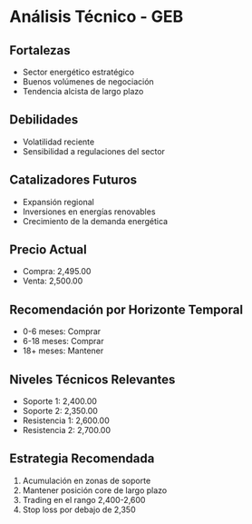 # Análisis Técnico - GEB

## Fortalezas

- Sector energético estratégico
- Buenos volúmenes de negociación
- Tendencia alcista de largo plazo

## Debilidades

- Volatilidad reciente
- Sensibilidad a regulaciones del sector

## Catalizadores Futuros

- Expansión regional
- Inversiones en energías renovables
- Crecimiento de la demanda energética

## Precio Actual

- Compra: 2,495.00
- Venta: 2,500.00

## Recomendación por Horizonte Temporal

- 0-6 meses: Comprar
- 6-18 meses: Comprar
- 18+ meses: Mantener

## Niveles Técnicos Relevantes

- Soporte 1: 2,400.00
- Soporte 2: 2,350.00
- Resistencia 1: 2,600.00
- Resistencia 2: 2,700.00

## Estrategia Recomendada

1. Acumulación en zonas de soporte
2. Mantener posición core de largo plazo
3. Trading en el rango 2,400-2,600
4. Stop loss por debajo de 2,350

